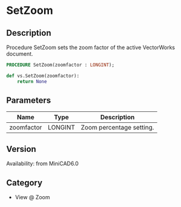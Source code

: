 # SetZoom

## Description
Procedure SetZoom sets the zoom factor of the active VectorWorks document.

```pascal
PROCEDURE SetZoom(zoomfactor : LONGINT);
```

```python
def vs.SetZoom(zoomfactor):
    return None
```

## Parameters
|Name|Type|Description|
|---|---|---|
|zoomfactor|LONGINT|Zoom percentage setting.|

## Version
Availability: from MiniCAD6.0

## Category
* View @ Zoom

